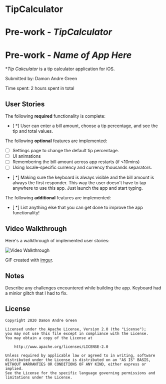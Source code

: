 # TipCalculator
# Pre-work - *TipCalculator*
# Pre-work - *Name of App Here*

**Tip Cakculator* is a tip calculator application for iOS.

Submitted by: Damon Andre Green

Time spent: 2 hours spent in total

## User Stories

The following **required** functionality is complete:

* [ *] User can enter a bill amount, choose a tip percentage, and see the tip and total values.

The following **optional** features are implemented:
* [ ] Settings page to change the default tip percentage.
* [ ] UI animations
* [ ] Remembering the bill amount across app restarts (if <10mins)
* [ ] Using locale-specific currency and currency thousands separators.
* [ *] Making sure the keyboard is always visible and the bill amount is always the first responder. This way the user doesn't have to tap anywhere to use this app. Just launch the app and start typing.

The following **additional** features are implemented:

- [ *] List anything else that you can get done to improve the app functionality!

## Video Walkthrough 

Here's a walkthrough of implemented user stories:

<img src='https://i.imgur.com/Peu4UgR.gifv' title='Video Walkthrough' width='' alt='Video Walkthrough' />

GIF created with [imgur](http://www.imgur.com).

## Notes

Describe any challenges encountered while building the app.
Keyboard had a minior glitch that I had to fix.
## License

    Copyright 2020 Damon Andre Green

    Licensed under the Apache License, Version 2.0 (the "License");
    you may not use this file except in compliance with the License.
    You may obtain a copy of the License at

        http://www.apache.org/licenses/LICENSE-2.0

    Unless required by applicable law or agreed to in writing, software
    distributed under the License is distributed on an "AS IS" BASIS,
    WITHOUT WARRANTIES OR CONDITIONS OF ANY KIND, either express or implied.
    See the License for the specific language governing permissions and
    limitations under the License.
